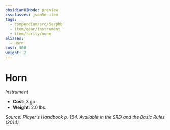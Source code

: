 ```yaml
---
obsidianUIMode: preview
cssclasses: json5e-item
tags:
  - compendium/src/5e/phb
  - item/gear/instrument
  - item/rarity/none
aliases:
  - Horn
cost: 300
weight: 2
---
```

# Horn
*Instrument*  

- **Cost**: 3 gp
- **Weight**: 2.0 lbs.

*Source: Player's Handbook p. 154. Available in the <span title='Systems Reference Document (5.1)'>SRD</span> and the Basic Rules (2014)*
